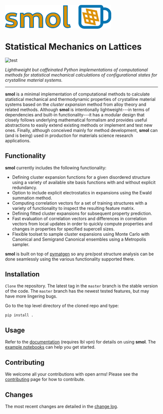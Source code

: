 <img src="docs/images/logo.png" width="350px" alt="smol">

Statistical Mechanics on Lattices
=================================

![test](https://github.com/CederGroupHub/smol/actions/workflows/test.yml/badge.svg)

*Lighthweight but caffeinated Python implementations of computational methods
for statistical mechanical calculations of configurational states for
crystalline material systems.*

-----------------------------------------------------------------------------

**smol** is a minimal implementation of computational methods to calculate
statistical mechanical and thermodynamic properties of crystalline
material systems based on the *cluster expansion* method from alloy theory and
related methods. Although **smol** is intentionally lightweight---in terms of
dependencies and built-in functionality---it has a modular design that closely
follows underlying mathematical formalism and provides useful abstractions to
easily extend existing methods or implement and test new ones. Finally,
although conceived mainly for method development, **smol** can (and is being)
used in production for materials science research applications.


Functionality
-------------
**smol** currently includes the following functionality:

- Defining cluster expansion functions for a given disordered structure using a
  variety of available site basis functions with and without explicit
  redundancy.
- Option to include explicit electrostatics in expansions using the Ewald
  summation method.
- Computing correlation vectors for a set of training structures with a variety
  of functionality to inspect the resulting feature matrix.
- Defining fitted cluster expansions for subsequent property prediction.
- Fast evaluation of correlation vectors and differences in correlation vectors
  from local updates in order to quickly compute properties and changes in
  properties for specified supercell sizes.
- Flexible toolset to sample cluster expansions using Monte Carlo with
  Canonical and Semigrand Canonical ensembles using a Metropolis sampler.

**smol** is built on top of [pymatgen](https://pymatgen.org) so any pre/post
structure analysis can be done seamlessly using the various functionality
supported there.

Installation
----------
`Clone` the repository. The latest tag in the `master` branch is the stable version of the
code. The `master` branch has the newest tested features, but may have more
lingering bugs.

Go to the top level directory of the cloned repo and type:

    pip install .

Usage
-----
Refer to the [documentation](http://amox.lbl.gov/smol) (requires lbl vpn) for details on using
**smol**. The [example notebooks](https://github.com/CederGroupHub/smol/tree/master/examples)
can help you get started.

Contributing
------------
We welcome all your contributions with open arms! Please see the 
[contributing](https://github.com/CederGroupHub/smol/CONTRIBUTING.md) page for how to contribute.


Changes
-------
The most recent changes are detailed in the 
[change log](https://github.com/CederGroupHub/smol/CHANGES.md).



